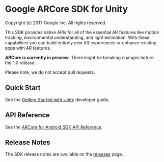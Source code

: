 Google ARCore SDK for Unity
=====================
Copyright (c) 2017 Google Inc.  All rights reserved.


This SDK provides native APIs for all of the essential AR features like motion tracking, environmental understanding, and light estimation. With these capabilities you can build entirely new AR experiences or enhance existing apps with AR features.

**ARCore is currently in preview.** There might be breaking changes before the 1.0 release.

Please note, we do not accept pull requests.


## Quick Start

See the [Getting Started with Unity](//developers.google.com/ar/develop/unity/getting-started) developer guide.


## API Reference

See the [ARCore for Android SDK API Reference](//developers.google.com/ar/reference/unity).


## Release Notes

The SDK release notes are available on the [releases](//github.com/google-ar/arcore-unity-sdk/releases) page.
